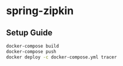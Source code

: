 # spring-zipkin

## Setup Guide
```sh
docker-compose build
docker-compose push
docker deploy -c docker-compose.yml tracer
```
